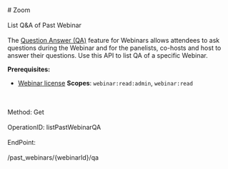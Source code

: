 <br>#     Zoom</br>
<br>List Q&A of Past Webinar</br>
<br>The [Question  Answer (QA)](https://support.zoom.us/hc/en-us/articles/203686015-Getting-Started-with-Question-Answer) feature for Webinars allows attendees to ask questions during the Webinar and for the panelists, co-hosts and host to answer their questions.
Use this API to list QA of a specific Webinar.

**Prerequisites:**
* [Webinar license](https://zoom.us/webinar)
**Scopes**: `webinar:read:admin`, `webinar:read`
 



</br>
<br>Method: Get</br>
<br>OperationID: listPastWebinarQA</br>
<br>EndPoint:</br>
<br>/past_webinars/{webinarId}/qa</br>
